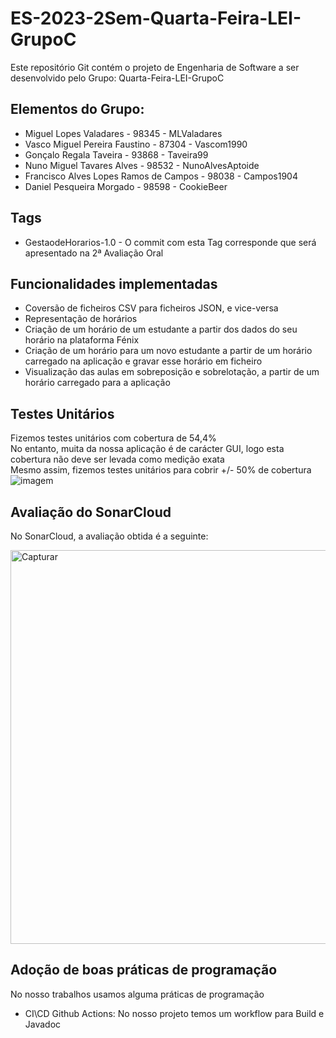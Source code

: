# ES-2023-2Sem-Quarta-Feira-LEI-GrupoC
Este repositório Git contém o projeto de Engenharia de Software a ser desenvolvido pelo Grupo: Quarta-Feira-LEI-GrupoC


## Elementos do Grupo:
- Miguel Lopes Valadares - 98345 - MLValadares
- Vasco Miguel Pereira Faustino - 87304 - Vascom1990
- Gonçalo Regala Taveira - 93868 - Taveira99
- Nuno Miguel Tavares Alves - 98532 - NunoAlvesAptoide
- Francisco Alves Lopes Ramos de Campos - 98038 - Campos1904
- Daniel Pesqueira Morgado - 98598 - CookieBeer

## Tags
 - GestaodeHorarios-1.0 - O commit com esta Tag corresponde que será apresentado na 2ª Avaliação Oral

## Funcionalidades implementadas
- Coversão de ficheiros CSV para ficheiros JSON, e vice-versa
- Representação de horários
- Criação de um horário de um estudante a partir dos dados do seu horário na plataforma Fénix
- Criação de um horário para um novo estudante a partir de um horário carregado na aplicação e gravar esse horário em ficheiro
- Visualização das aulas em sobreposição e sobrelotação, a partir de um horário carregado para a aplicação

## Testes Unitários
Fizemos testes unitários com cobertura de 54,4%  
No entanto, muita da nossa aplicação é de carácter GUI, logo esta cobertura não deve ser levada como medição exata  
Mesmo assim, fizemos testes unitários para cobrir +/- 50% de cobertura
![imagem](https://user-images.githubusercontent.com/125281438/236444353-f22fa99e-7592-40fc-8580-e554ae027e9c.png)

## Avaliação do SonarCloud
No SonarCloud, a avaliação obtida é a seguinte:

<img width="630" alt="Capturar" src="https://user-images.githubusercontent.com/125281438/236632013-8dafec9a-4db2-43c5-9f6b-b9fe0146b753.PNG">

## Adoção de boas práticas de programação
No nosso trabalhos usamos alguma práticas de programação
- CI\CD Github Actions: No nosso projeto temos um workflow para Build e Javadoc
